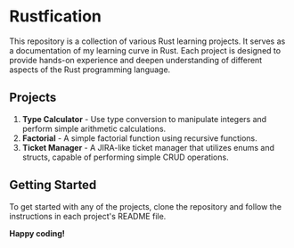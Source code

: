 # Rustfication

This repository is a collection of various Rust learning projects. It serves as a documentation of my learning curve in Rust. Each project is designed to provide hands-on experience and deepen understanding of different aspects of the Rust programming language.

## Projects

1. **Type Calculator** - Use type conversion to manipulate integers and perform simple arithmetic calculations.
2. **Factorial** - A simple factorial function using recursive functions.
3. **Ticket Manager** - A JIRA-like ticket manager that utilizes enums and structs, capable of performing simple CRUD operations.

## Getting Started

To get started with any of the projects, clone the repository and follow the instructions in each project's README file.

**Happy coding!**
